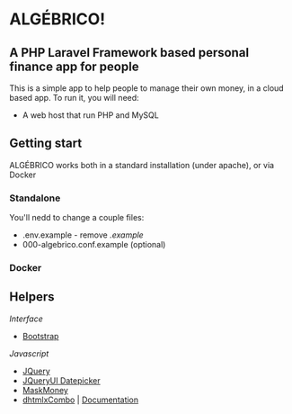 # ALGÉBRICO!

## A PHP Laravel Framework based personal finance app for people

This is a simple app to help people to manage their own money, in a cloud based app. To run it, you will need:

* A web host that run PHP and MySQL

## Getting start

ALGÉBRICO works both in a standard installation (under apache), or via Docker

### Standalone

You'll nedd to change a couple files:

* .env.example - remove *.example* 
* 000-algebrico.conf.example (optional)

### Docker


## Helpers

*Interface*

* [Bootstrap](http://getbootstrap.com/)

*Javascript*

* [JQuery](http://jquery.com/)
* [JQueryUI Datepicker](https://jqueryui.com/datepicker/)
* [MaskMoney](http://plentz.github.io/jquery-maskmoney/)
* [dhtmlxCombo](http://dhtmlx.com/docs/products/dhtmlxCombo/) | [Documentation](http://docs.dhtmlx.com/combo__index.html)
